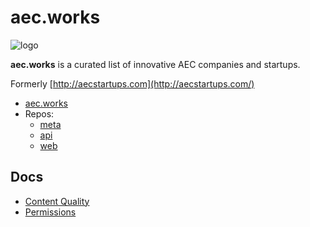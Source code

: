 # aec.works

![logo](https://aec.works/img/logo-black.10fa9bc4.svg)

**aec.works** is a curated list of innovative AEC companies and startups. 

Formerly [http://aecstartups.com](http://aecstartups.com/)



* [aec.works](https://aec.works)
* Repos:
  * [meta](https://github.com/aecworks/aecworks)
  * [api](https://github.com/aecworks/aec.works-api)
  * [web](https://github.com/aecworks/aec.works-web)

## Docs

* [Content Quality](content.md)
* [Permissions](permissions.md)

